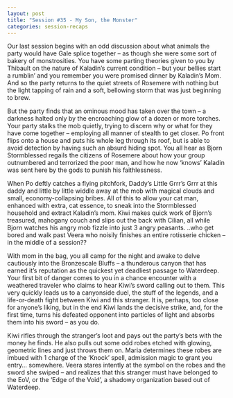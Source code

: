 ```yaml
---
layout: post
title: "Session #35 - My Son, the Monster"
categories: session-recaps
---
```

Our last session begins with an odd discussion about what animals the party would have Gale splice together – as though she were some sort of bakery of monstrosities. You have some parting theories given to you by Thibault on the nature of Kaladin’s current condition – but your bellies start a rumblin’ and you remember you were promised dinner by Kaladin’s Mom. And so the party returns to the quiet streets of Rosemere with nothing but the light tapping of rain and a soft, bellowing storm that was just beginning to brew. 

But the party finds that an ominous mood has taken over the town – a darkness halted only by the encroaching glow of a dozen or more torches. Your party stalks the mob quietly, trying to discern why or what for they have come together – employing all manner of stealth to get closer. Po front flips onto a house and puts his whole leg through its roof, but is able to avoid detection by having such an absurd hiding spot. You all hear as Bjorn Stormblessed regails the citizens of Rosemere about how your group outnumbered and terrorized the poor man, and how he now ‘knows’ Kaladin was sent here by the gods to punish his faithlessness. 

When Po deftly catches a flying pitchfork, Daddy’s Little Grrr’s Grrr at this daddy and little by little widdle away at the mob with magical clouds and small, economy-collapsing bribes. All of this to allow your cat man, enhanced with extra, cat essence, to sneak into the Stormblessed household and extract Kaladin’s mom. Kiwi makes quick work of Bjorn’s treasured, mahogany couch and slips out the back with Cilian, all while Bjorn watches his angry mob fizzle into just 3 angry peasants. ..who get bored and walk past Veera who noisily finishes an entire rotisserie chicken – in the middle of a session?? 

With mom in the bag, you all camp for the night and awake to delve cautiously into the Bronzescale Bluffs – a thunderous canyon that has earned it’s reputation as the quickest yet deadliest passage to Waterdeep. Your first bit of danger comes to you in a chance encounter with a weathered traveler who claims to hear Kiwi’s sword calling out to them. This very quickly leads us to a canyonside duel, the stuff of the legends, and a life-or-death fight between Kiwi and this stranger. It is, perhaps, too close for anyone’s liking, but in the end Kiwi lands the decisive strike, and, for the first time, turns his defeated opponent into particles of light and absorbs them into his sword – as you do. 

Kiwi rifles through the stranger’s loot and pays out the party’s bets with the money he finds. He also pulls out some odd robes etched with glowing, geometric lines and just throws them on. Maria determines these robes are imbued with 1 charge of the ‘Knock’ spell, admission magic to grant you entry… somewhere. Veera stares intently at the symbol on the robes and the sword she swiped – and realizes that this stranger must have belonged to the EoV, or the ‘Edge of the Void’, a shadowy organization based out of Waterdeep. 
